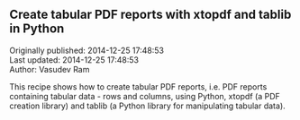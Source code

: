 ## Create tabular PDF reports with xtopdf and tablib in Python  
Originally published: 2014-12-25 17:48:53  
Last updated: 2014-12-25 17:48:53  
Author: Vasudev Ram  
  
This recipe shows how to create tabular PDF reports, i.e. PDF reports containing tabular data - rows and columns, using Python, xtopdf (a PDF creation library) and tablib (a Python library for manipulating tabular data). 